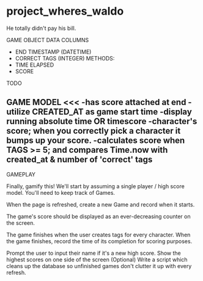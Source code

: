 project_wheres_waldo
====================

He totally didn't pay his bill.

GAME OBJECT DATA COLUMNS
  - END TIMESTAMP (DATETIME)
  - CORRECT TAGS (INTEGER)
METHODS:
  - TIME ELAPSED
  - SCORE



TODO

GAME MODEL <<<
  -has score attached at end
  -utilize CREATED_AT as game start time
  -display running absolute time OR timescore
  -character's score; when you correctly pick a character it bumps up your score.
  -calculates score when TAGS >= 5; and compares Time.now with created_at & number of 'correct' tags
  -



GAMEPLAY

Finally, gamify this! We'll start by assuming a single player / high score model. You'll need to keep track of Games.

When the page is refreshed, create a new Game and record when it starts.

The game's score should be displayed as an ever-decreasing counter on the screen.

The game finishes when the user creates tags for every character.
When the game finishes, record the time of its completion for scoring purposes.

Prompt the user to input their name if it's a new high score.
Show the highest scores on one side of the screen
(Optional) Write a script which cleans up the database so unfinished games don't clutter it up with every refresh.